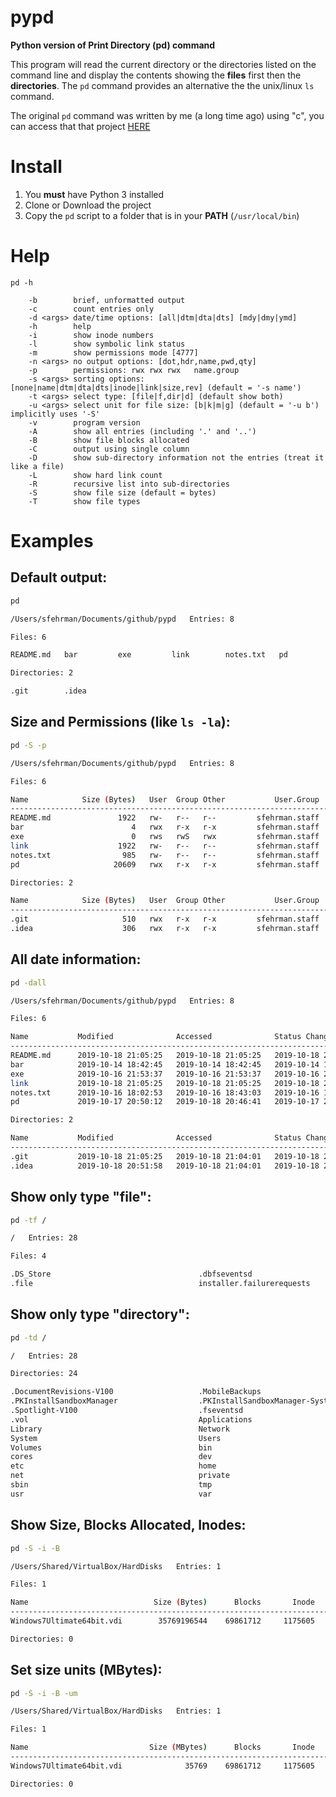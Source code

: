 # pypd

**Python version of Print Directory (pd) command**

This program will read the current directory or the directories listed 
on the command line and display the contents showing the **files** first 
then the **directories**. The `pd` command provides an alternative the 
the unix/linux `ls` command.

The original `pd` command was written by me (a long time ago) using "c", 
you can access that that project [HERE](https://github.com/sfehrman/pd)

# Install
1. You **must** have Python 3 installed
2. Clone or Download the project
3. Copy the ``pd`` script to a folder that is in your **PATH** (``/usr/local/bin``)

# Help

```
pd -h

    -b        brief, unformatted output
    -c        count entries only
    -d <args> date/time options: [all|dtm|dta|dts] [mdy|dmy|ymd]
    -h        help
    -i        show inode numbers
    -l        show symbolic link status
    -m        show permissions mode [4777]
    -n <args> no output options: [dot,hdr,name,pwd,qty]
    -p        permissions: rwx rwx rwx   name.group
    -s <args> sorting options: [none|name|dtm|dta|dts|inode|link|size,rev] (default = '-s name') 
    -t <args> select type: [file|f,dir|d] (default show both) 
    -u <args> select unit for file size: [b|k|m|g] (default = '-u b') implicitly uses '-S'
    -v        program version
    -A        show all entries (including '.' and '..')
    -B        show file blocks allocated
    -C        output using single column
    -D        show sub-directory information not the entries (treat it like a file)
    -L        show hard link count
    -R        recursive list into sub-directories
    -S        show file size (default = bytes)
    -T        show file types
```

# Examples

## Default output:

```bash
pd

/Users/sfehrman/Documents/github/pypd   Entries: 8

Files: 6

README.md   bar         exe         link        notes.txt   pd          

Directories: 2

.git        .idea       

```

## Size and Permissions (like ``ls -la``):

```bash
pd -S -p

/Users/sfehrman/Documents/github/pypd   Entries: 8

Files: 6

Name            Size (Bytes)   User  Group Other           User.Group   
----------------------------------------------------------------------------------------------------
README.md               1922   rw-   r--   r--         sfehrman.staff       
bar                        4   rwx   r-x   r-x         sfehrman.staff        -> (Bad Link) /foo
exe                        0   rws   rwS   rwx         sfehrman.staff       
link                    1922   rw-   r--   r--         sfehrman.staff        -> README.md
notes.txt                985   rw-   r--   r--         sfehrman.staff       
pd                     20609   rwx   r-x   r-x         sfehrman.staff       

Directories: 2

Name            Size (Bytes)   User  Group Other           User.Group   
----------------------------------------------------------------------------------------------------
.git                     510   rwx   r-x   r-x         sfehrman.staff       
.idea                    306   rwx   r-x   r-x         sfehrman.staff       
```

## All date information:

```bash
pd -dall

/Users/sfehrman/Documents/github/pypd   Entries: 8

Files: 6

Name           Modified              Accessed              Status Changed     
----------------------------------------------------------------------------------------------------
README.md      2019-10-18 21:05:25   2019-10-18 21:05:25   2019-10-18 21:05:25
bar            2019-10-14 18:42:45   2019-10-14 18:42:45   2019-10-14 18:42:45 -> (Bad Link) /foo
exe            2019-10-16 21:53:37   2019-10-16 21:53:37   2019-10-16 21:59:57
link           2019-10-18 21:05:25   2019-10-18 21:05:25   2019-10-18 21:05:25 -> README.md
notes.txt      2019-10-16 18:02:53   2019-10-16 18:43:03   2019-10-16 18:02:53
pd             2019-10-17 20:50:12   2019-10-18 20:46:41   2019-10-17 20:50:12

Directories: 2

Name           Modified              Accessed              Status Changed     
----------------------------------------------------------------------------------------------------
.git           2019-10-18 21:05:25   2019-10-18 21:04:01   2019-10-18 21:05:25
.idea          2019-10-18 20:51:58   2019-10-18 21:04:01   2019-10-18 20:51:58
```

## Show only type "file":

```bash
pd -tf /

/   Entries: 28

Files: 4

.DS_Store                                 .dbfseventsd
.file                                     installer.failurerequests

```

## Show only type "directory":

```bash
pd -td /

/   Entries: 28

Directories: 24

.DocumentRevisions-V100                   .MobileBackups
.PKInstallSandboxManager                  .PKInstallSandboxManager-SystemSoftware
.Spotlight-V100                           .fseventsd
.vol                                      Applications
Library                                   Network
System                                    Users
Volumes                                   bin
cores                                     dev
etc                                       home
net                                       private
sbin                                      tmp
usr                                       var
```

## Show Size, Blocks Allocated, Inodes:

```bash
pd -S -i -B

/Users/Shared/VirtualBox/HardDisks   Entries: 1

Files: 1

Name                            Size (Bytes)      Blocks       Inode
----------------------------------------------------------------------------------------------------
Windows7Ultimate64bit.vdi        35769196544    69861712     1175605

Directories: 0
```

## Set size units (MBytes):

```bash
pd -S -i -B -um

/Users/Shared/VirtualBox/HardDisks   Entries: 1

Files: 1

Name                           Size (MBytes)      Blocks       Inode
----------------------------------------------------------------------------------------------------
Windows7Ultimate64bit.vdi              35769    69861712     1175605

Directories: 0
```
